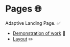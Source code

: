 # **Pages** 🌐

Adaptive Landing Page. ✅

- [Demonstration of work](https://pages-668.pages.dev/) 🔗  
- [Layout](https://www.figma.com/file/srEdFGe5jVsLZtrr9CqUUh/Pages?node-id=0%3A1) ✏️   
